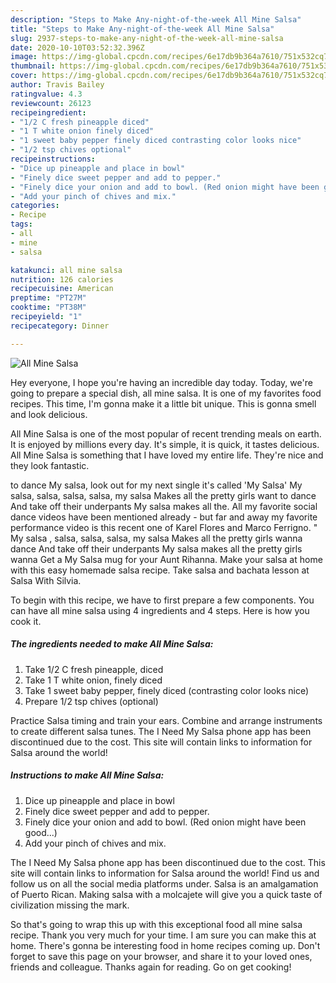 ```yaml
---
description: "Steps to Make Any-night-of-the-week All Mine Salsa"
title: "Steps to Make Any-night-of-the-week All Mine Salsa"
slug: 2937-steps-to-make-any-night-of-the-week-all-mine-salsa
date: 2020-10-10T03:52:32.396Z
image: https://img-global.cpcdn.com/recipes/6e17db9b364a7610/751x532cq70/all-mine-salsa-recipe-main-photo.jpg
thumbnail: https://img-global.cpcdn.com/recipes/6e17db9b364a7610/751x532cq70/all-mine-salsa-recipe-main-photo.jpg
cover: https://img-global.cpcdn.com/recipes/6e17db9b364a7610/751x532cq70/all-mine-salsa-recipe-main-photo.jpg
author: Travis Bailey
ratingvalue: 4.3
reviewcount: 26123
recipeingredient:
- "1/2 C fresh pineapple diced"
- "1 T white onion finely diced"
- "1 sweet baby pepper finely diced contrasting color looks nice"
- "1/2 tsp chives optional"
recipeinstructions:
- "Dice up pineapple and place in bowl"
- "Finely dice sweet pepper and add to pepper."
- "Finely dice your onion and add to bowl. (Red onion might have been good...)"
- "Add your pinch of chives and mix."
categories:
- Recipe
tags:
- all
- mine
- salsa

katakunci: all mine salsa 
nutrition: 126 calories
recipecuisine: American
preptime: "PT27M"
cooktime: "PT38M"
recipeyield: "1"
recipecategory: Dinner

---
```



![All Mine Salsa](https://img-global.cpcdn.com/recipes/6e17db9b364a7610/751x532cq70/all-mine-salsa-recipe-main-photo.jpg)

Hey everyone, I hope you're having an incredible day today. Today, we're going to prepare a special dish, all mine salsa. It is one of my favorites food recipes. This time, I'm gonna make it a little bit unique. This is gonna smell and look delicious.

All Mine Salsa is one of the most popular of recent trending meals on earth. It is enjoyed by millions every day. It's simple, it is quick, it tastes delicious. All Mine Salsa is something that I have loved my entire life. They're nice and they look fantastic.

to dance My salsa, look out for my next single it&#39;s called &#39;My Salsa&#39; My salsa, salsa, salsa, salsa, my salsa Makes all the pretty girls want to dance And take off their underpants My salsa makes all the. All my favorite social dance videos have been mentioned already - but far and away my favorite performance video is this recent one of Karel Flores and Marco Ferrigno. &#34; My salsa , salsa, salsa, salsa, my salsa Makes all the pretty girls wanna dance And take off their underpants My salsa makes all the pretty girls wanna Get a My Salsa mug for your Aunt Rihanna. Make your salsa at home with this easy homemade salsa recipe. Take salsa and bachata lesson at Salsa With Silvia.


To begin with this recipe, we have to first prepare a few components. You can have all mine salsa using 4 ingredients and 4 steps. Here is how you cook it.

<!--inarticleads1-->

##### The ingredients needed to make All Mine Salsa:

1. Take 1/2 C fresh pineapple, diced
1. Take 1 T white onion, finely diced
1. Take 1 sweet baby pepper, finely diced (contrasting color looks nice)
1. Prepare 1/2 tsp chives (optional)


Practice Salsa timing and train your ears. Combine and arrange instruments to create different salsa tunes. The I Need My Salsa phone app has been discontinued due to the cost. This site will contain links to information for Salsa around the world! 

<!--inarticleads2-->

##### Instructions to make All Mine Salsa:

1. Dice up pineapple and place in bowl
1. Finely dice sweet pepper and add to pepper.
1. Finely dice your onion and add to bowl. (Red onion might have been good...)
1. Add your pinch of chives and mix.


The I Need My Salsa phone app has been discontinued due to the cost. This site will contain links to information for Salsa around the world! Find us and follow us on all the social media platforms under. Salsa is an amalgamation of Puerto Rican. Making salsa with a molcajete will give you a quick taste of civilization missing the mark. 

So that's going to wrap this up with this exceptional food all mine salsa recipe. Thank you very much for your time. I am sure you can make this at home. There's gonna be interesting food in home recipes coming up. Don't forget to save this page on your browser, and share it to your loved ones, friends and colleague. Thanks again for reading. Go on get cooking!
